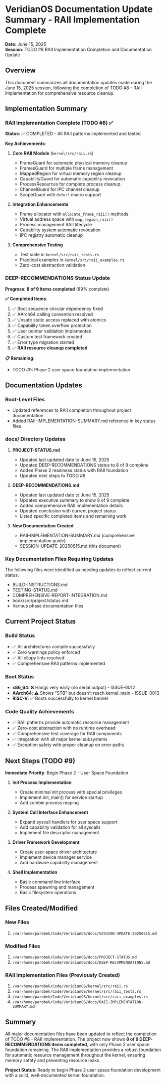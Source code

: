 # VeridianOS Documentation Update Summary - RAII Implementation Complete

**Date**: June 15, 2025  
**Session**: TODO #8 RAII Implementation Completion and Documentation Update

## Overview

This document summarizes all documentation updates made during the June 15, 2025 session, following the completion of TODO #8 - RAII implementation for comprehensive resource cleanup.

## Implementation Summary

### RAII Implementation Complete (TODO #8) ✅

**Status**: ✅ COMPLETED - All RAII patterns implemented and tested

**Key Achievements**:
1. **Core RAII Module** (`kernel/src/raii.rs`)
   - FrameGuard for automatic physical memory cleanup
   - FramesGuard for multiple frame management
   - MappedRegion for virtual memory region cleanup
   - CapabilityGuard for automatic capability revocation
   - ProcessResources for complete process cleanup
   - ChannelGuard for IPC channel cleanup
   - ScopeGuard with `defer!` macro support

2. **Integration Enhancements**
   - Frame allocator with `allocate_frame_raii()` methods
   - Virtual address space with `map_region_raii()`
   - Process management RAII lifecycle
   - Capability system automatic revocation
   - IPC registry automatic cleanup

3. **Comprehensive Testing**
   - Test suite in `kernel/src/raii_tests.rs`
   - Practical examples in `kernel/src/raii_examples.rs`
   - Zero-cost abstraction validation

### DEEP-RECOMMENDATIONS Status Update

**Progress**: **8 of 9 items completed** (89% complete)

**✅ Completed Items**:
1. ✅ Boot sequence circular dependency fixed
2. ✅ AArch64 calling convention resolved
3. ✅ Unsafe static access replaced with atomics
4. ✅ Capability token overflow protection
5. ✅ User pointer validation implemented
6. ✅ Custom test framework created
7. ✅ Error type migration started
8. ✅ **RAII resource cleanup completed**

**📋 Remaining**:
- TODO #9: Phase 2 user space foundation implementation

## Documentation Updates

### Root-Level Files
- Updated references to RAII completion throughout project documentation
- Added RAII-IMPLEMENTATION-SUMMARY.md reference in key status files

### docs/ Directory Updates

1. **PROJECT-STATUS.md**
   - Updated last updated date to June 15, 2025
   - Updated DEEP-RECOMMENDATIONS status to 8 of 9 complete
   - Added Phase 2 readiness status with RAII foundation
   - Updated next steps to TODO #9

2. **DEEP-RECOMMENDATIONS.md**
   - Updated last updated date to June 15, 2025
   - Updated executive summary to show 8 of 9 complete
   - Added comprehensive RAII implementation details
   - Updated conclusion with current project status
   - Listed specific completed items and remaining work

3. **New Documentation Created**
   - RAII-IMPLEMENTATION-SUMMARY.md (comprehensive implementation guide)
   - SESSION-UPDATE-20250615.md (this document)

### Key Documentation Files Requiring Updates

The following files were identified as needing updates to reflect current status:
- BUILD-INSTRUCTIONS.md
- TESTING-STATUS.md  
- COMPREHENSIVE-REPORT-INTEGRATION.md
- book/src/project/status.md
- Various phase documentation files

## Current Project Status

### Build Status
- ✅ All architectures compile successfully
- ✅ Zero warnings policy enforced
- ✅ All clippy lints resolved
- ✅ Comprehensive RAII patterns implemented

### Boot Status
- **x86_64**: ❌ Hangs very early (no serial output) - ISSUE-0012
- **AArch64**: ⚠️ Shows "STB" but doesn't reach kernel_main - ISSUE-0013
- **RISC-V**: ✅ Boots successfully to kernel banner

### Code Quality Achievements
- ✅ RAII patterns provide automatic resource management
- ✅ Zero-cost abstraction with no runtime overhead
- ✅ Comprehensive test coverage for RAII components
- ✅ Integration with all major kernel subsystems
- ✅ Exception safety with proper cleanup on error paths

## Next Steps (TODO #9)

**Immediate Priority**: Begin Phase 2 - User Space Foundation

1. **Init Process Implementation**
   - Create minimal init process with special privileges
   - Implement init_main() for service startup
   - Add zombie process reaping

2. **System Call Interface Enhancement**
   - Expand syscall handlers for user space support
   - Add capability validation for all syscalls
   - Implement file descriptor management

3. **Driver Framework Development**
   - Create user-space driver architecture
   - Implement device manager service
   - Add hardware capability management

4. **Shell Implementation**
   - Basic command line interface
   - Process spawning and management
   - Basic filesystem operations

## Files Created/Modified

### New Files
1. `/var/home/parobek/Code/VeridianOS/docs/SESSION-UPDATE-20250615.md`

### Modified Files
1. `/var/home/parobek/Code/VeridianOS/docs/PROJECT-STATUS.md`
2. `/var/home/parobek/Code/VeridianOS/docs/DEEP-RECOMMENDATIONS.md`

### RAII Implementation Files (Previously Created)
1. `/var/home/parobek/Code/VeridianOS/kernel/src/raii.rs`
2. `/var/home/parobek/Code/VeridianOS/kernel/src/raii_tests.rs`
3. `/var/home/parobek/Code/VeridianOS/kernel/src/raii_examples.rs`
4. `/var/home/parobek/Code/VeridianOS/docs/RAII-IMPLEMENTATION-SUMMARY.md`

## Summary

All major documentation files have been updated to reflect the completion of TODO #8 - RAII implementation. The project now shows **8 of 9 DEEP-RECOMMENDATIONS items completed**, with only Phase 2 user space foundation remaining. The RAII implementation provides a robust foundation for automatic resource management throughout the kernel, ensuring memory safety and preventing resource leaks.

**Project Status**: Ready to begin Phase 2 user space foundation development with a solid, well-documented kernel foundation.
